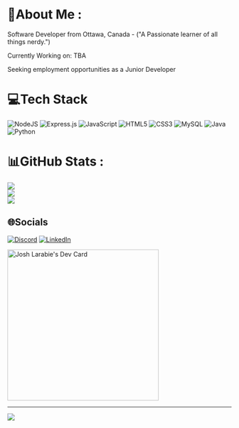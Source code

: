 # 💫About Me :
Software Developer from Ottawa, Canada - ("A Passionate learner of all things nerdy.")

Currently Working on:
    TBA
   

Seeking employment opportunities as a Junior Developer


# 💻Tech Stack
![NodeJS](https://img.shields.io/badge/node.js-6DA55F?style=for-the-badge&logo=node.js&logoColor=white)
![Express.js](https://img.shields.io/badge/express.js-%23404d59.svg?style=for-the-badge&logo=express&logoColor=%2361DAFB) 
![JavaScript](https://img.shields.io/badge/javascript-%23323330.svg?style=for-the-badge&logo=javascript&logoColor=%23F7DF1E)
![HTML5](https://img.shields.io/badge/html5-%23E34F26.svg?style=for-the-badge&logo=html5&logoColor=white) 
![CSS3](https://img.shields.io/badge/css3-%231572B6.svg?style=for-the-badge&logo=css3&logoColor=white) 
![MySQL](https://img.shields.io/badge/mysql-%2300f.svg?style=for-the-badge&logo=mysql&logoColor=white) 
![Java](https://img.shields.io/badge/java-%23ED8B00.svg?style=for-the-badge&logo=java&logoColor=white) 
![Python](https://img.shields.io/badge/python-3670A0?style=for-the-badge&logo=python&logoColor=ffdd54)


# 📊GitHub Stats :
![](https://github-readme-stats.vercel.app/api?username=Josh-Larabie&theme=dark&hide_border=false&include_all_commits=false&count_private=false)<br/>
![](https://github-readme-streak-stats.herokuapp.com/?user=Josh-Larabie&theme=dark&hide_border=false)<br/>
![](https://github-readme-stats.vercel.app/api/top-langs/?username=Josh-Larabie&theme=dark&hide_border=false&include_all_commits=false&count_private=false&layout=compact)

## 🌐Socials
[![Discord](https://img.shields.io/badge/Discord-%237289DA.svg?logo=discord&logoColor=white)](htttps://discord.gg/Juicy#1902) 
[![LinkedIn](https://img.shields.io/badge/LinkedIn-%230077B5.svg?logo=linkedin&logoColor=white)](https://linkedin.com/in/josh-larabie)

<a href="https://app.daily.dev/Josh_Larabie"><img src="https://api.daily.dev/devcards/4d23717fa3d24abca846b479aaf39f1f.png?r=m32" width="340" alt="Josh Larabie's Dev Card"/></a>

---
[![](https://visitcount.itsvg.in/api?id=Josh-Larabie&icon=0&color=12)](https://visitcount.itsvg.in)
